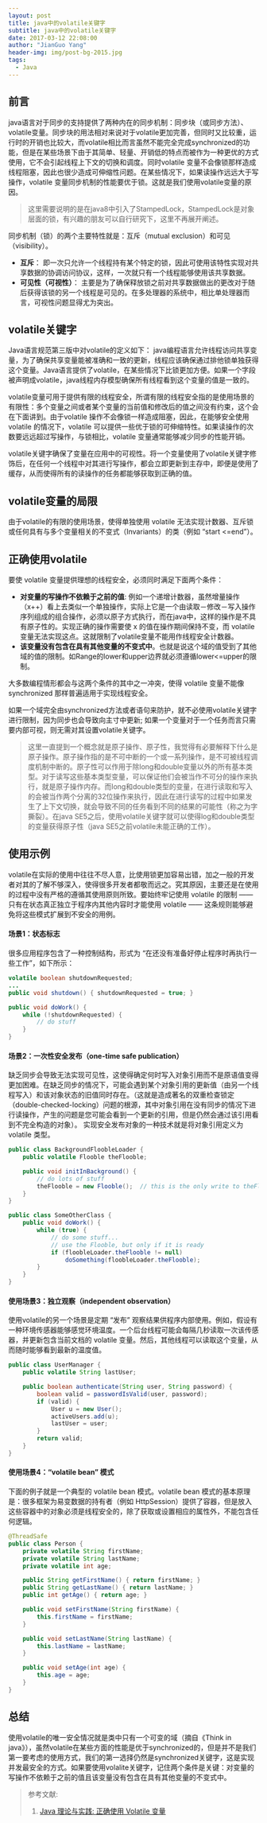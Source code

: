 ```yaml
---
layout: post
title: java中的volatile关键字
subtitle: java中的volatile关键字
date: 2017-03-12 22:08:00
author: "JianGuo Yang"
header-img: img/post-bg-2015.jpg
tags:
  - Java
---
```


## 前言

java语言对于同步的支持提供了两种内在的同步机制：同步块（或同步方法）、volatile变量。同步块的用法相对来说对于volatile更加完善，但同时又比较重，运行时的开销也比较大，而volatile相比而言虽然不能完全完成synchronized的功能，但是在某些场景下由于其简单、轻量、开销低的特点而被作为一种更优的方式使用，它不会引起线程上下文的切换和调度。同时volatile 变量不会像锁那样造成线程阻塞，因此也很少造成可伸缩性问题。在某些情况下，如果读操作远远大于写操作，volatile 变量同步机制的性能要优于锁。这就是我们使用volatile变量的原因。

> 这里需要说明的是在java8中引入了StampedLock，StampedLock是对象层面的锁，有兴趣的朋友可以自行研究下，这里不再展开阐述。

同步机制（锁）的两个主要特性就是：互斥（mutual exclusion）和可见（visibility）。
- **互斥**： 即一次只允许一个线程持有某个特定的锁，因此可使用该特性实现对共享数据的协调访问协议，这样，一次就只有一个线程能够使用该共享数据。
- **可见性（可视性）**： 主要是为了确保释放锁之前对共享数据做出的更改对于随后获得该锁的另一个线程是可见的。在多处理器的系统中，相比单处理器而言，可视性问题显得尤为突出。

## volatile关键字
Java语言规范第三版中对volatile的定义如下： java编程语言允许线程访问共享变量，为了确保共享变量能被准确和一致的更新，线程应该确保通过排他锁单独获得这个变量。Java语言提供了volatile，在某些情况下比锁更加方便。如果一个字段被声明成volatile，java线程内存模型确保所有线程看到这个变量的值是一致的。

volatile变量可用于提供有限的线程安全，所谓有限的线程安全指的是使用场景的有限性：多个变量之间或者某个变量的当前值和修改后的值之间没有约束，这个会在下面讲到。由于volatile 操作不会像锁一样造成阻塞，因此，在能够安全使用 volatile 的情况下，volatile 可以提供一些优于锁的可伸缩特性。如果读操作的次数要远远超过写操作，与锁相比，volatile 变量通常能够减少同步的性能开销。

volatile关键字确保了变量在应用中的可视性。将一个变量使用了volatile关键字修饰后，在任何一个线程中对其进行写操作，都会立即更新到主存中，即便是使用了缓存，从而使得所有的读操作的任务都能够获取到正确的值。

## volatile变量的局限
由于volatile的有限的使用场景，使得单独使用 volatile 无法实现计数器、互斥锁或任何具有与多个变量相关的不变式（Invariants）的类（例如 “start <=end”）。

## 正确使用volatile
要使 volatile 变量提供理想的线程安全，必须同时满足下面两个条件：
- **对变量的写操作不依赖于之前的值**: 例如一个递增计数器，虽然增量操作（x++）看上去类似一个单独操作，实际上它是一个由读取－修改－写入操作序列组成的组合操作，必须以原子方式执行，而在java中，这样的操作是不具有原子性的。实现正确的操作需要使 x 的值在操作期间保持不变，而 volatile 变量无法实现这点。这就限制了volatile变量不能用作线程安全计数器。
- **该变量没有包含在具有其他变量的不变式中**。也就是说这个域的值受到了其他域的值的限制。如Range的lower和upper边界就必须遵循lower<=upper的限制。

大多数编程情形都会与这两个条件的其中之一冲突，使得 volatile 变量不能像 synchronized 那样普遍适用于实现线程安全。

如果一个域完全由synchronized方法或者语句来防护，就不必使用volatile关键字进行限制，因为同步也会导致向主寸中更新;
如果一个变量对于一个任务而言只需要内部可视，则无需对其设置volatile关键字。


> 这里一直提到一个概念就是原子操作、原子性，我觉得有必要解释下什么是原子操作。原子操作指的是不可中断的一个或一系列操作，是不可被线程调度机制中断的。原子性可以作用于除long和double变量以外的所有基本类型。对于读写这些基本类型变量，可以保证他们会被当作不可分的操作来执行，就是原子操作内存。而long和double类型的变量，在进行读取和写入的会被当作两个分离的32位操作来执行，因此在进行读写的过程中如果发生了上下文切换，就会导致不同的任务看到不同的结果的可能性（称之为字撕裂）。在java SE5之后，使用volatile关键字就可以使得log和double类型的变量获得原子性（java SE5之前volatile未能正确的工作）。


## 使用示例
volatile在实际的使用中往往不尽人意，比使用锁更加容易出错，加之一般的开发者对其的了解不够深入，使得很多开发者都敬而远之。究其原因，主要还是在使用的过程中没有严格的遵循其使用原则所致。要始终牢记使用 volatile 的限制 —— 只有在状态真正独立于程序内其他内容时才能使用 volatile —— 这条规则能够避免将这些模式扩展到不安全的用例。

#### 场景1：状态标志
很多应用程序包含了一种控制结构，形式为 “在还没有准备好停止程序时再执行一些工作”，如下所示：
```java
volatile boolean shutdownRequested;
...
public void shutdown() { shutdownRequested = true; }

public void doWork() {
    while (!shutdownRequested) {
        // do stuff
    }
}
```

#### 场景2：一次性安全发布（one-time safe publication）
缺乏同步会导致无法实现可见性，这使得确定何时写入对象引用而不是原语值变得更加困难。在缺乏同步的情况下，可能会遇到某个对象引用的更新值（由另一个线程写入）和该对象状态的旧值同时存在。（这就是造成著名的双重检查锁定（double-checked-locking）问题的根源，其中对象引用在没有同步的情况下进行读操作，产生的问题是您可能会看到一个更新的引用，但是仍然会通过该引用看到不完全构造的对象）。
实现安全发布对象的一种技术就是将对象引用定义为 volatile 类型。

```java
public class BackgroundFloobleLoader {
    public volatile Flooble theFlooble;

    public void initInBackground() {
        // do lots of stuff
        theFlooble = new Flooble();  // this is the only write to theFlooble
    }
}

public class SomeOtherClass {
    public void doWork() {
        while (true) {
            // do some stuff...
            // use the Flooble, but only if it is ready
            if (floobleLoader.theFlooble != null)
                doSomething(floobleLoader.theFlooble);
        }
    }
}
```
#### 使用场景3：独立观察（independent observation）
使用volatile的另一个场景是定期 “发布” 观察结果供程序内部使用。例如，假设有一种环境传感器能够感觉环境温度。一个后台线程可能会每隔几秒读取一次该传感器，并更新包含当前文档的 volatile 变量。然后，其他线程可以读取这个变量，从而随时能够看到最新的温度值。
```java
public class UserManager {
    public volatile String lastUser;

    public boolean authenticate(String user, String password) {
        boolean valid = passwordIsValid(user, password);
        if (valid) {
            User u = new User();
            activeUsers.add(u);
            lastUser = user;
        }
        return valid;
    }
}
```

#### 使用场景4：“volatile bean” 模式
下面的例子就是一个典型的 volatile bean 模式。volatile bean 模式的基本原理是：很多框架为易变数据的持有者（例如 HttpSession）提供了容器，但是放入这些容器中的对象必须是线程安全的，除了获取或设置相应的属性外，不能包含任何逻辑。
```java
@ThreadSafe
public class Person {
    private volatile String firstName;
    private volatile String lastName;
    private volatile int age;

    public String getFirstName() { return firstName; }
    public String getLastName() { return lastName; }
    public int getAge() { return age; }

    public void setFirstName(String firstName) {
        this.firstName = firstName;
    }

    public void setLastName(String lastName) {
        this.lastName = lastName;
    }

    public void setAge(int age) {
        this.age = age;
    }
}
```

## 总结
使用volatile的唯一安全情况就是类中只有一个可变的域（摘自《Think in java》），虽然volatile在某些方面的性能是优于synchronized的，但是并不是我们第一要考虑的使用方式，我们的第一选择仍然是synchronized关键字，这是实现并发最安全的方式。如果要使用volalite关键字，记住两个条件是关键：对变量的写操作不依赖于之前的值且该变量没有包含在具有其他变量的不变式中。


> 参考文献:
>1.  [Java 理论与实践: 正确使用 Volatile 变量](http://www.ibm.com/developerworks/cn/java/j-jtp06197.html)

